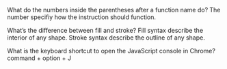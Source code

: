 What do the numbers inside the parentheses after a function name do?
  The number specifiy how the instruction should function.
  
What’s the difference between fill and stroke?
  Fill syntax describe the interior of any shape. Stroke syntax describe the outline of any shape.
  
What is the keyboard shortcut to open the JavaScript console in Chrome?
  command + option + J
